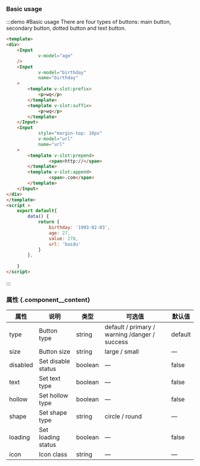 ### Basic usage
:::demo #Basic usage There are four types of buttons: main button, secondary button, dotted button and text button.

```html
<template>
<div>
    <Input
            v-model="age"
    />
    <Input
            v-model="birthday"
            name="birthday"
    >
        <template v-slot:prefix>
            <p>wq</p>
        </template>
        <template v-slot:suffix>
            <p>wq</p>
        </template>
    </Input>
    <Input
            style="margin-top: 10px"
            v-model="url"
            name="url"    
    >
        <template v-slot:prepend>
                <span>http://</span>
        </template>
        <template v-slot:append>
                <span>.com</span>
        </template>
    </Input>
</div>
</template>
<script >
    export default{
        data() {
            return {
                birthday: '1993-02-03',
                age: 27,
                value: 278,
                url: 'baidu'
            }   
        },
       
    }   
</script>
```
:::

### 属性 {.component__content}
| 属性      | 说明    | 类型      | 可选值       | 默认值   |
|---------- |-------- |---------- |-------------  |-------- |
| type     | Button type   | string    | default / primary / warning /danger / success | default
| size     | Button size   | string    | large / small |     —    |
| disabled  | Set disable status   | boolean  |     —     |    false   |
| text  | Set text type   | boolean  |     —     |    false   |
| hollow  | Set hollow type   | boolean  |     —     |    false   |
| shape  | Set shape type   | string  |     circle / round     |    —   |
| loading  | Set loading status   | boolean  |    —      |    false   |
| icon  | Icon class   | string  |     —     |    —   |
